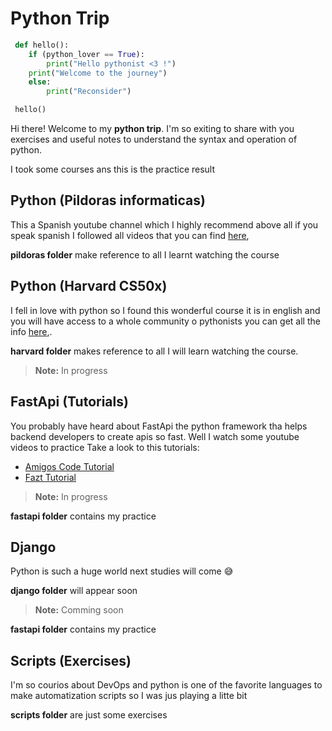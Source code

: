 # Python Trip

```python
 def hello():
	if (python_lover == True):
		print("Hello pythonist <3 !")
    print("Welcome to the journey")
	else:
		print("Reconsider")

 hello()
```
   
Hi there! Welcome to my **python trip**. I'm so exiting to share with you exercises and useful notes to understand the syntax and operation of python.

I took some courses ans this is the practice result

## Python (Pildoras informaticas)
This a Spanish youtube channel which I highly recommend above all if you speak spanish I followed all videos that you can find  [here](http://https://www.youtube.com/playlist?list=PLU8oAlHdN5BlvPxziopYZRd55pdqFwkeS), 

**pildoras folder** make reference to all I learnt watching the course

## Python (Harvard CS50x)
I fell in love with python so I found this wonderful course it is in english and you will have access to a whole community o pythonists you can get all the info  [here](https://cs50.harvard.edu/python/2022/),.

**harvard folder** makes reference to all I will learn watching the course.

> **Note:** In progress

## FastApi (Tutorials)
You probably have heard about FastApi the python framework tha helps backend developers to create apis so fast. Well I watch some youtube videos to practice
Take a look to this tutorials:
* [Amigos Code Tutorial](https://www.youtube.com/watch?v=GN6ICac3OXY&t=48s&pp=ugMICgJlcxABGAHKBQdmYXN0YXBp)
* [Fazt Tutorial](https://www.youtube.com/watch?v=_eWEmRWhk9A&pp=ygUHZmFzdGFwaQ%3D%3D)

> **Note:** In progress

**fastapi folder** contains my practice

## Django 
Python is such a huge world next studies will come :sweat_smile:

**django folder** will appear soon

> **Note:** Comming soon

**fastapi folder** contains my practice

## Scripts (Exercises)
I'm so courios about DevOps and python is one of the favorite languages to make automatization scripts so I was jus playing a litte bit

**scripts folder** are just some exercises

